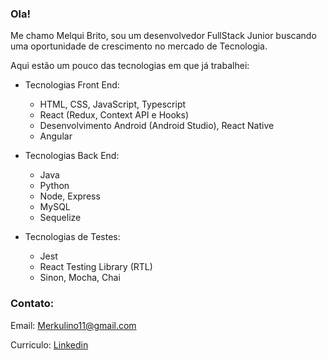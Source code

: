 ### Ola! 

Me chamo Melqui Brito, sou um desenvolvedor FullStack Junior buscando uma oportunidade de crescimento no mercado de Tecnologia.

Aqui estão um pouco das tecnologias em que já trabalhei:

 - Tecnologias Front End:
    - HTML, CSS, JavaScript, Typescript
    - React (Redux, Context API e Hooks)
    - Desenvolvimento Android (Android Studio), React Native
    - Angular

  - Tecnologias Back End:
    - Java
    - Python
    - Node, Express
    - MySQL
    - Sequelize

  - Tecnologias de Testes:
    - Jest
    - React Testing Library (RTL)
    - Sinon, Mocha, Chai

### Contato:

Email: Merkulino11@gmail.com

Curriculo: [Linkedin](linkedin.com/in/melqui-brito)
<!--
**Merkulino/Merkulino** is a ✨ _special_ ✨ repository because its `README.md` (this file) appears on your GitHub profile.

Here are some ideas to get you started:

- 🔭 I’m currently working on ...
- 🌱 I’m currently learning ...
- 👯 I’m looking to collaborate on ...
- 🤔 I’m looking for help with ...
- 💬 Ask me about ...
- 📫 How to reach me: ...
- 😄 Pronouns: ...
- ⚡ Fun fact: ...
-->
